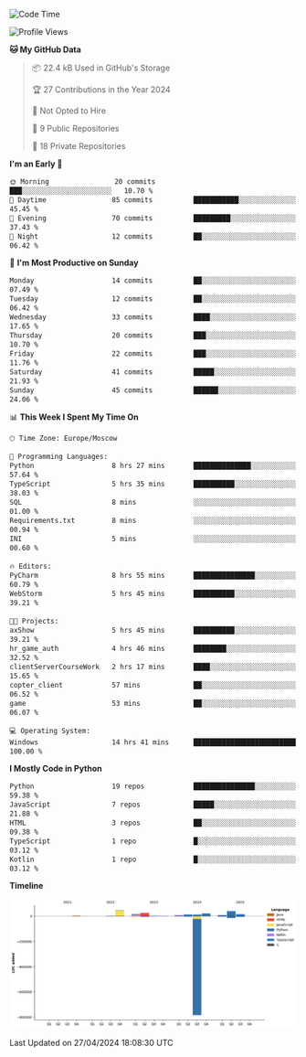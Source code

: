 <!--START_SECTION:waka-->
![Code Time](http://img.shields.io/badge/Code%20Time-283%20hrs%2058%20mins-blue)

![Profile Views](http://img.shields.io/badge/Profile%20Views-0-blue)

**🐱 My GitHub Data** 

> 📦 22.4 kB Used in GitHub's Storage 
 > 
> 🏆 27 Contributions in the Year 2024
 > 
> 🚫 Not Opted to Hire
 > 
> 📜 9 Public Repositories 
 > 
> 🔑 18 Private Repositories 
 > 
**I'm an Early 🐤** 

```text
🌞 Morning                20 commits          ███░░░░░░░░░░░░░░░░░░░░░░   10.70 % 
🌆 Daytime                85 commits          ███████████░░░░░░░░░░░░░░   45.45 % 
🌃 Evening                70 commits          █████████░░░░░░░░░░░░░░░░   37.43 % 
🌙 Night                  12 commits          ██░░░░░░░░░░░░░░░░░░░░░░░   06.42 % 
```
📅 **I'm Most Productive on Sunday** 

```text
Monday                   14 commits          ██░░░░░░░░░░░░░░░░░░░░░░░   07.49 % 
Tuesday                  12 commits          ██░░░░░░░░░░░░░░░░░░░░░░░   06.42 % 
Wednesday                33 commits          ████░░░░░░░░░░░░░░░░░░░░░   17.65 % 
Thursday                 20 commits          ███░░░░░░░░░░░░░░░░░░░░░░   10.70 % 
Friday                   22 commits          ███░░░░░░░░░░░░░░░░░░░░░░   11.76 % 
Saturday                 41 commits          █████░░░░░░░░░░░░░░░░░░░░   21.93 % 
Sunday                   45 commits          ██████░░░░░░░░░░░░░░░░░░░   24.06 % 
```


📊 **This Week I Spent My Time On** 

```text
🕑︎ Time Zone: Europe/Moscow

💬 Programming Languages: 
Python                   8 hrs 27 mins       ██████████████░░░░░░░░░░░   57.64 % 
TypeScript               5 hrs 35 mins       ██████████░░░░░░░░░░░░░░░   38.03 % 
SQL                      8 mins              ░░░░░░░░░░░░░░░░░░░░░░░░░   01.00 % 
Requirements.txt         8 mins              ░░░░░░░░░░░░░░░░░░░░░░░░░   00.94 % 
INI                      5 mins              ░░░░░░░░░░░░░░░░░░░░░░░░░   00.60 % 

🔥 Editors: 
PyCharm                  8 hrs 55 mins       ███████████████░░░░░░░░░░   60.79 % 
WebStorm                 5 hrs 45 mins       ██████████░░░░░░░░░░░░░░░   39.21 % 

🐱‍💻 Projects: 
axShow                   5 hrs 45 mins       ██████████░░░░░░░░░░░░░░░   39.21 % 
hr_game_auth             4 hrs 46 mins       ████████░░░░░░░░░░░░░░░░░   32.52 % 
clientServerCourseWork   2 hrs 17 mins       ████░░░░░░░░░░░░░░░░░░░░░   15.65 % 
copter_client            57 mins             ██░░░░░░░░░░░░░░░░░░░░░░░   06.52 % 
game                     53 mins             ██░░░░░░░░░░░░░░░░░░░░░░░   06.07 % 

💻 Operating System: 
Windows                  14 hrs 41 mins      █████████████████████████   100.00 % 
```

**I Mostly Code in Python** 

```text
Python                   19 repos            ███████████████░░░░░░░░░░   59.38 % 
JavaScript               7 repos             █████░░░░░░░░░░░░░░░░░░░░   21.88 % 
HTML                     3 repos             ██░░░░░░░░░░░░░░░░░░░░░░░   09.38 % 
TypeScript               1 repo              █░░░░░░░░░░░░░░░░░░░░░░░░   03.12 % 
Kotlin                   1 repo              █░░░░░░░░░░░░░░░░░░░░░░░░   03.12 % 
```



**Timeline**

![Lines of Code chart](https://raw.githubusercontent.com/adlemx/adlemx/main/assets/bar_graph.png)


 Last Updated on 27/04/2024 18:08:30 UTC
<!--END_SECTION:waka-->

